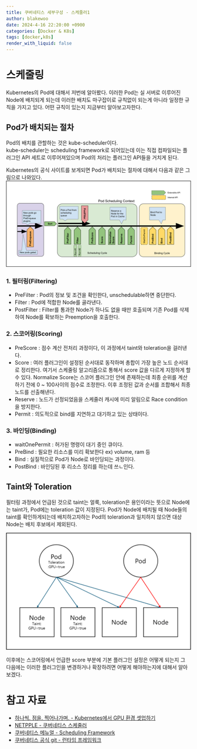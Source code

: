```yaml
---
title: 쿠버네티스 세부구성 - 스케줄러1
author: blakewoo
date: 2024-4-16 22:20:00 +0900
categories: [Docker & K8s]
tags: [docker,k8s]
render_with_liquid: false
---
```


# 스케줄링
Kubernetes의 Pod에 대해서 저번에 알아봤다.
이러한 Pod는 실 서버로 이루어진 Node에 배치되게 되는데 이러한 배치도 마구잡이로 규칙없이 되는게 아니라
일정한 규칙을 가지고 있다.
어떤 규칙이 있는지 지금부터 알아보고자한다.

## Pod가 배치되는 절차
Pod의 배치를 관할하는 것은 kube-scheduler이다.   
kube-scheduler는 scheduling framework로 되어있는데 이는 직접 컴파일되는 플러그인 API 세트로 이루어져있으며
Pod의 처리는 플러그인 API들을 거치게 된다.


Kubernetes의 공식 사이트를 보게되면 Pod가 배치되는 절차에 대해서 다음과 같은 그림으로 나와있다.   
![img.png](/assets/blog/docker&k8s/kubernetes_pod_allocation_img1.png)   


### 1. 필터링(Filtering)
- PreFilter : Pod의 정보 및 조건을 확인한다, unschedulable하면 중단한다.
- Filter : Pod에 적합한 Node를 골라낸다.
- PostFilter : Filter를 통과한 Node가 하나도 없을 때만 호출되며 기존 Pod를 삭제하여 Node를 확보하는
  Preemption을 호출한다.

### 2. 스코어링(Scoring)
- PreScore : 점수 계산 전처리 과정이다, 이 과정에서 taint와 toleration을 걸러낸다.
- Score : 여러 플러그인이 설정된 순서대로 동작하며 총합이 가장 높은 노드 순서대로 정리한다.
  여기서 스케줄링 알고리즘으로 통해서 score 값을 다르게 지정하게 할 수 있다.
  Normalize Score는 스코어 플러그인 안에 존재하는데 최종 순위를 계산하기 전에 0 ~ 100사이의 점수로
  조정한다. 이후 조정된 값과 순서를 조합해서 최종 노드를 선출해낸다.
- Reserve : 노드가 선정되었음을 스케줄러 캐시에 미리 알림으로 Race condition을 방지한다.
- Permit : 의도적으로 bind를 지연하고 대기하고 있는 상태이다.

### 3. 바인딩(Binding)
- waitOnePermit : 허가된 명령이 대기 중인 큐이다.
- PreBind : 필요한 리소스를 미리 확보한다 ex) volume, ram 등
- Bind : 실질적으로 Pod가 Node로 바인딩되는 과정이다.
- PostBind : 바인딩된 후 리소스 정리를 하는데 쓰ㄴ인다.


## Taint와 Toleration
필터링 과정에서 언급된 것으로 taint는 얼룩, toleration은 용인이라는 뜻으로
Node에는 taint가, Pod에는 toleration 값이 지정된다.
Pod가 Node에 배치될 때 Node들의 taint를 확인하게되는데 배치하고자하는 Pod의 toleration과 일치하지 않으면
대상 Node는 배치 후보에서 제외된다.   

![img.png](/assets/blog/docker&k8s/kubernetes_taint_toleration_img1.png)


이후에는 스코어링에서 언급한 score 부분에 기본 플러그인 설정은 어떻게 되는지
그 다음에는 이러한 플러그인을 변경하거나 확장하려면 어떻게 해야하는지에 대해서 알아보겠다.



# 참고 자료
- [하나씩. 점을. 찍어나가며. - Kubernetes에서 GPU 환경 셋업하기](https://heumsi.github.io/blog/posts/setup-gpu-env-in-k8s/)
- [NETPPLE - 쿠버네티스 스케줄러](https://netpple.github.io/docs/deepdive-into-kubernetes/k8s-scheduler)
- [쿠버네티스 메뉴얼 - Scheduling Framework](https://kubernetes.io/docs/concepts/scheduling-eviction/scheduling-framework/)
- [쿠버네티스 공식 git - 런타임 프레임워크](https://github.com/kubernetes/kubernetes/blob/a651804427dd9a15bb91e1c4fb7a79994e4817a2/pkg/scheduler/framework/runtime/framework.go)
